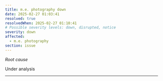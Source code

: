 ```yaml
---
title: m.e. photography down
date: 2025-02-27 01:03:41
resolved: true
resolvedWhen: 2025-02-27 01:10:41
# Possible severity levels: down, disrupted, notice
severity: down
affected:
  - m.e. photography
section: issue
---
```


*Root cause*

Under analysis

---


